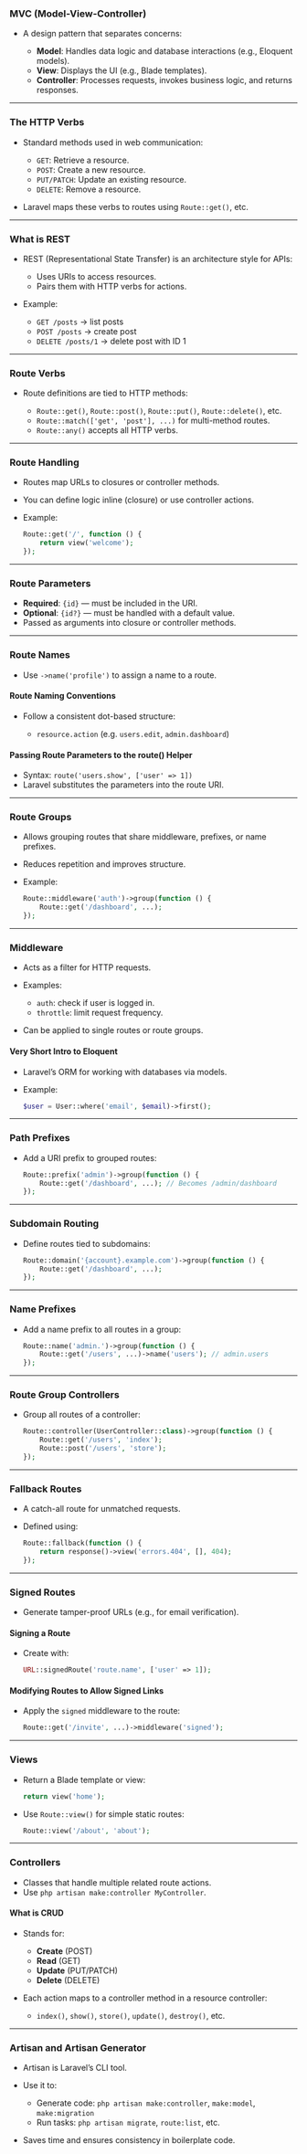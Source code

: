 ### **MVC (Model-View-Controller)**

* A design pattern that separates concerns:

    * **Model**: Handles data logic and database interactions (e.g., Eloquent models).
    * **View**: Displays the UI (e.g., Blade templates).
    * **Controller**: Processes requests, invokes business logic, and returns responses.

---

### **The HTTP Verbs**

* Standard methods used in web communication:

    * `GET`: Retrieve a resource.
    * `POST`: Create a new resource.
    * `PUT/PATCH`: Update an existing resource.
    * `DELETE`: Remove a resource.
* Laravel maps these verbs to routes using `Route::get()`, etc.

---

### **What is REST**

* REST (Representational State Transfer) is an architecture style for APIs:

    * Uses URIs to access resources.
    * Pairs them with HTTP verbs for actions.
* Example:

    * `GET /posts` → list posts
    * `POST /posts` → create post
    * `DELETE /posts/1` → delete post with ID 1

---

### **Route Verbs**

* Route definitions are tied to HTTP methods:

    * `Route::get()`, `Route::post()`, `Route::put()`, `Route::delete()`, etc.
    * `Route::match(['get', 'post'], ...)` for multi-method routes.
    * `Route::any()` accepts all HTTP verbs.

---

### **Route Handling**

* Routes map URLs to closures or controller methods.
* You can define logic inline (closure) or use controller actions.
* Example:

  ```php
  Route::get('/', function () {
      return view('welcome');
  });
  ```

---

### **Route Parameters**

* **Required**: `{id}` — must be included in the URI.
* **Optional**: `{id?}` — must be handled with a default value.
* Passed as arguments into closure or controller methods.

---

### **Route Names**

* Use `->name('profile')` to assign a name to a route.

#### **Route Naming Conventions**

* Follow a consistent dot-based structure:

    * `resource.action` (e.g. `users.edit`, `admin.dashboard`)

#### **Passing Route Parameters to the route() Helper**

* Syntax:
  `route('users.show', ['user' => 1])`
* Laravel substitutes the parameters into the route URI.

---

### **Route Groups**

* Allows grouping routes that share middleware, prefixes, or name prefixes.
* Reduces repetition and improves structure.
* Example:

  ```php
  Route::middleware('auth')->group(function () {
      Route::get('/dashboard', ...);
  });
  ```

---

### **Middleware**

* Acts as a filter for HTTP requests.
* Examples:

    * `auth`: check if user is logged in.
    * `throttle`: limit request frequency.
* Can be applied to single routes or route groups.

#### **Very Short Intro to Eloquent**

* Laravel’s ORM for working with databases via models.
* Example:

  ```php
  $user = User::where('email', $email)->first();
  ```

---

### **Path Prefixes**

* Add a URI prefix to grouped routes:

  ```php
  Route::prefix('admin')->group(function () {
      Route::get('/dashboard', ...); // Becomes /admin/dashboard
  });
  ```

---

### **Subdomain Routing**

* Define routes tied to subdomains:

  ```php
  Route::domain('{account}.example.com')->group(function () {
      Route::get('/dashboard', ...);
  });
  ```

---

### **Name Prefixes**

* Add a name prefix to all routes in a group:

  ```php
  Route::name('admin.')->group(function () {
      Route::get('/users', ...)->name('users'); // admin.users
  });
  ```

---

### **Route Group Controllers**

* Group all routes of a controller:

  ```php
  Route::controller(UserController::class)->group(function () {
      Route::get('/users', 'index');
      Route::post('/users', 'store');
  });
  ```

---

### **Fallback Routes**

* A catch-all route for unmatched requests.
* Defined using:

  ```php
  Route::fallback(function () {
      return response()->view('errors.404', [], 404);
  });
  ```

---

### **Signed Routes**

* Generate tamper-proof URLs (e.g., for email verification).

#### **Signing a Route**

* Create with:

  ```php
  URL::signedRoute('route.name', ['user' => 1]);
  ```

#### **Modifying Routes to Allow Signed Links**

* Apply the `signed` middleware to the route:

  ```php
  Route::get('/invite', ...)->middleware('signed');
  ```

---

### **Views**

* Return a Blade template or view:

  ```php
  return view('home');
  ```
* Use `Route::view()` for simple static routes:

  ```php
  Route::view('/about', 'about');
  ```

---

### **Controllers**

* Classes that handle multiple related route actions.
* Use `php artisan make:controller MyController`.

#### **What is CRUD**

* Stands for:

    * **Create** (POST)
    * **Read** (GET)
    * **Update** (PUT/PATCH)
    * **Delete** (DELETE)
* Each action maps to a controller method in a resource controller:

    * `index()`, `show()`, `store()`, `update()`, `destroy()`, etc.

---

### **Artisan and Artisan Generator**

* Artisan is Laravel’s CLI tool.
* Use it to:

    * Generate code: `php artisan make:controller`, `make:model`, `make:migration`
    * Run tasks: `php artisan migrate`, `route:list`, etc.
* Saves time and ensures consistency in boilerplate code.

